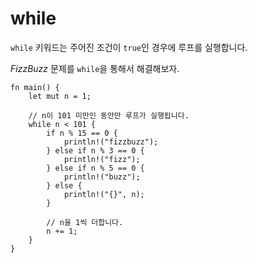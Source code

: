 # while

`while` 키워드는 주어진 조건이 `true`인 경우에 루프를 실행합니다.

*FizzBuzz* 문제를 `while`을 통해서 해결해보자.

```rust,editable
fn main() {
    let mut n = 1;

    // n이 101 미만인 동안만 루프가 실행됩니다.
    while n < 101 {
        if n % 15 == 0 {
            println!("fizzbuzz");
        } else if n % 3 == 0 {
            println!("fizz");
        } else if n % 5 == 0 {
            println!("buzz");
        } else {
            println!("{}", n);
        }

        // n을 1씩 더합니다.
        n += 1;
    }
}
```